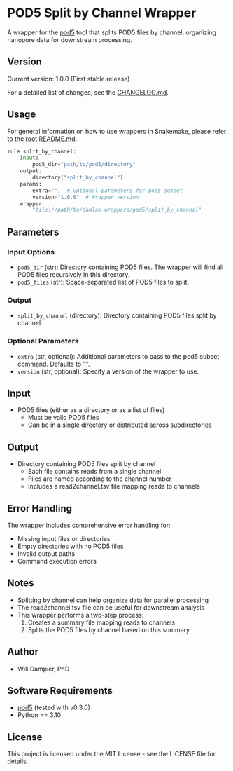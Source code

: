 # POD5 Split by Channel Wrapper

A wrapper for the [pod5](https://github.com/nanoporetech/pod5-file-format) tool that splits POD5 files by channel, organizing nanopore data for downstream processing.

## Version

Current version: 1.0.0 (First stable release)

For a detailed list of changes, see the [CHANGELOG.md](CHANGELOG.md).

## Usage

For general information on how to use wrappers in Snakemake, please refer to the [root README.md](../../../README.md).

```python
rule split_by_channel:
    input:
        pod5_dir="path/to/pod5/directory"
    output:
        directory("split_by_channel")
    params:
        extra="",  # Optional parameters for pod5 subset
        version="1.0.0"  # Wrapper version
    wrapper:
        "file://path/to/damlab-wrappers/pod5/split_by_channel"
```

## Parameters

### Input Options
- `pod5_dir` (str): Directory containing POD5 files. The wrapper will find all POD5 files recursively in this directory.
- `pod5_files` (str): Space-separated list of POD5 files to split.

### Output
- `split_by_channel` (directory): Directory containing POD5 files split by channel.

### Optional Parameters
- `extra` (str, optional): Additional parameters to pass to the pod5 subset command. Defaults to "".
- `version` (str, optional): Specify a version of the wrapper to use.

## Input
* POD5 files (either as a directory or as a list of files)
  - Must be valid POD5 files
  - Can be in a single directory or distributed across subdirectories

## Output
* Directory containing POD5 files split by channel
  - Each file contains reads from a single channel
  - Files are named according to the channel number
  - Includes a read2channel.tsv file mapping reads to channels

## Error Handling

The wrapper includes comprehensive error handling for:
- Missing input files or directories
- Empty directories with no POD5 files
- Invalid output paths
- Command execution errors

## Notes
- Splitting by channel can help organize data for parallel processing
- The read2channel.tsv file can be useful for downstream analysis
- This wrapper performs a two-step process:
  1. Creates a summary file mapping reads to channels
  2. Splits the POD5 files by channel based on this summary

## Author
* Will Dampier, PhD

## Software Requirements
* [pod5](https://github.com/nanoporetech/pod5-file-format) (tested with v0.3.0)
* Python >= 3.10

## License
This project is licensed under the MIT License - see the LICENSE file for details. 